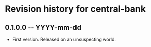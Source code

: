 # Revision history for central-bank

## 0.1.0.0 -- YYYY-mm-dd

* First version. Released on an unsuspecting world.
